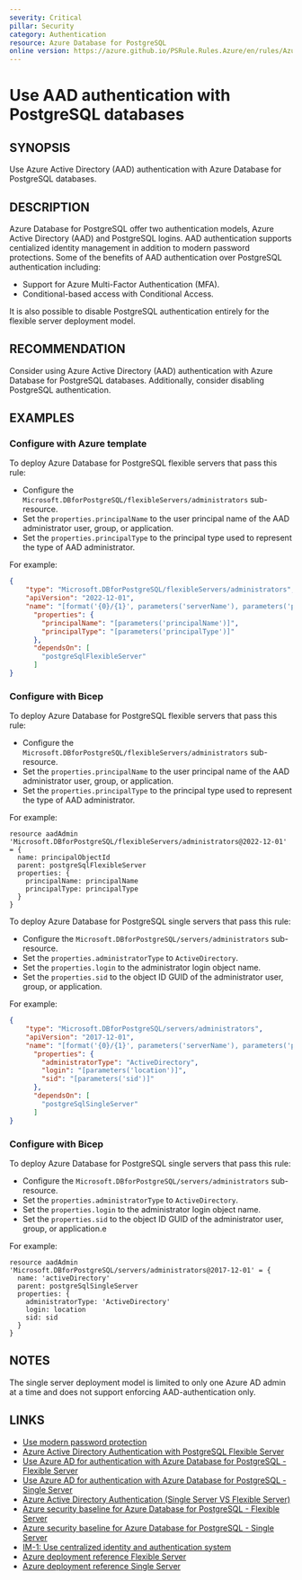 ```yaml
---
severity: Critical
pillar: Security
category: Authentication
resource: Azure Database for PostgreSQL
online version: https://azure.github.io/PSRule.Rules.Azure/en/rules/Azure.PostgreSQL.AAD/
---
```


# Use AAD authentication with PostgreSQL databases

## SYNOPSIS

Use Azure Active Directory (AAD) authentication with Azure Database for PostgreSQL databases.

## DESCRIPTION

Azure Database for PostgreSQL offer two authentication models, Azure Active Directory (AAD) and PostgreSQL logins.
AAD authentication supports centialized identity management in addition to modern password protections.
Some of the benefits of AAD authentication over PostgreSQL authentication including:

- Support for Azure Multi-Factor Authentication (MFA).
- Conditional-based access with Conditional Access.

It is also possible to disable PostgreSQL authentication entirely for the flexible server deployment model.

## RECOMMENDATION

Consider using Azure Active Directory (AAD) authentication with Azure Database for PostgreSQL databases.
Additionally, consider disabling PostgreSQL authentication.

## EXAMPLES

### Configure with Azure template

To deploy Azure Database for PostgreSQL flexible servers that pass this rule:

- Configure the `Microsoft.DBforPostgreSQL/flexibleServers/administrators` sub-resource.
- Set the `properties.principalName` to the user principal name of the AAD administrator user, group, or application.
- Set the `properties.principalType` to the principal type used to represent the type of AAD administrator.

For example:

```json
{
    "type": "Microsoft.DBforPostgreSQL/flexibleServers/administrators",
    "apiVersion": "2022-12-01",
    "name": "[format('{0}/{1}', parameters('serverName'), parameters('principalObjectId'))]",
      "properties": {
        "principalName": "[parameters('principalName')]",
        "principalType": "[parameters('principalType')]"
      },
      "dependsOn": [
        "postgreSqlFlexibleServer"
      ]
}
```

### Configure with Bicep

To deploy Azure Database for PostgreSQL flexible servers that pass this rule:

- Configure the `Microsoft.DBforPostgreSQL/flexibleServers/administrators` sub-resource.
- Set the `properties.principalName` to the user principal name of the AAD administrator user, group, or application.
- Set the `properties.principalType` to the principal type used to represent the type of AAD administrator.

For example:

```bicep
resource aadAdmin 'Microsoft.DBforPostgreSQL/flexibleServers/administrators@2022-12-01' = {
  name: principalObjectId
  parent: postgreSqlFlexibleServer
  properties: {
    principalName: principalName
    principalType: principalType
  }
}
```

To deploy Azure Database for PostgreSQL single servers that pass this rule:

- Configure the `Microsoft.DBforPostgreSQL/servers/administrators` sub-resource.
- Set the `properties.administratorType` to `ActiveDirectory`.
- Set the `properties.login` to the administrator login object name.
- Set the `properties.sid` to the object ID GUID of the administrator user, group, or application.

For example:

```json
{
    "type": "Microsoft.DBforPostgreSQL/servers/administrators",
    "apiVersion": "2017-12-01",
    "name": "[format('{0}/{1}', parameters('serverName'), parameters('principalObjectId'))]",
      "properties": {
        "administratorType": "ActiveDirectory",
        "login": "[parameters('location')]",
        "sid": "[parameters('sid')]"
      },
      "dependsOn": [
        "postgreSqlSingleServer"
      ]
}
```

### Configure with Bicep

To deploy Azure Database for PostgreSQL single servers that pass this rule:

- Configure the `Microsoft.DBforPostgreSQL/servers/administrators` sub-resource.
- Set the `properties.administratorType` to `ActiveDirectory`.
- Set the `properties.login` to the administrator login object name.
- Set the `properties.sid` to the object ID GUID of the administrator user, group, or application.e

For example:

```bicep
resource aadAdmin 'Microsoft.DBforPostgreSQL/servers/administrators@2017-12-01' = {
  name: 'activeDirectory'
  parent: postgreSqlSingleServer
  properties: {
    administratorType: 'ActiveDirectory'
    login: location
    sid: sid
  }
}
```

## NOTES

The single server deployment model is limited to only one Azure AD admin at a time and does not support enforcing AAD-authentication only.

## LINKS

- [Use modern password protection](https://learn.microsoft.com/azure/architecture/framework/security/design-identity-authentication#use-modern-password-protection)
- [Azure Active Directory Authentication with PostgreSQL Flexible Server](https://learn.microsoft.com/azure/postgresql/flexible-server/concepts-azure-ad-authentication#how-azure-ad-works-in-flexible-server)
- [Use Azure AD for authentication with Azure Database for PostgreSQL - Flexible Server](https://learn.microsoft.com/azure/postgresql/flexible-server/how-to-configure-sign-in-azure-ad-authentication)
- [Use Azure AD for authentication with Azure Database for PostgreSQL - Single Server](https://learn.microsoft.com/azure/postgresql/single-server/how-to-configure-sign-in-azure-ad-authentication)
- [Azure Active Directory Authentication (Single Server VS Flexible Server)](https://learn.microsoft.com/azure/postgresql/flexible-server/concepts-azure-ad-authentication#azure-active-directory-authentication-single-server-vs-flexible-server)
- [Azure security baseline for Azure Database for PostgreSQL - Flexible Server](https://learn.microsoft.com/security/benchmark/azure/baselines/azure-database-for-postgresql-flexible-server-security-baseline)
- [Azure security baseline for Azure Database for PostgreSQL - Single Server](https://learn.microsoft.com/security/benchmark/azure/baselines/postgresql-security-baseline)
- [IM-1: Use centralized identity and authentication system](https://learn.microsoft.com/security/benchmark/azure/baselines/azure-database-for-postgresql-flexible-server-security-baseline#im-1-use-centralized-identity-and-authentication-system)
- [Azure deployment reference Flexible Server](https://learn.microsoft.com/azure/templates/microsoft.dbforpostgresql/flexibleservers/administrators)
- [Azure deployment reference Single Server](https://learn.microsoft.com/azure/templates/microsoft.dbforpostgresql/servers/administrators)
